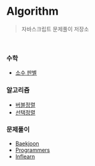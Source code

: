 # Algorithm

> 자바스크립트 문제풀이 저장소

<br>

### 수학

- [소수 판별](https://github.com/hyunwoome/algorithm/tree/main/math/소수판별.js)

### 알고리즘

- [버블정렬](https://hyunwoome.tistory.com/entry/%EC%95%8C%EA%B3%A0%EB%A6%AC%EC%A6%98-%EB%B2%84%EB%B8%94%EC%A0%95%EB%A0%AC-Bubble-Sort)
- [선택정렬](https://hyunwoome.tistory.com/entry/%EC%95%8C%EA%B3%A0%EB%A6%AC%EC%A6%98-%EC%84%A0%ED%83%9D%EC%A0%95%EB%A0%AC-Selection-Sort)

### 문제풀이

- [Baekjoon](https://github.com/hyunwoome/algorithm/tree/main/baekjoon)
- [Programmers](https://github.com/hyunwoome/algorithm/tree/main/programmers)
- [Inflearn](https://github.com/hyunwoome/algorithm/tree/main/inflearn)
